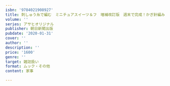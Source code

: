 ```yaml
---
isbn: '9784021908927'
title: 刺しゅう糸で編む　ミニチュアスイーツ＆フ　増補改訂版　週末で完成！かぎ針編み
volume: ''
series: アサヒオリジナル
publisher: 朝日新聞出版
pubdate: '2020-01-31'
cover: ''
author: ''
description: ''
price: '1600'
genre: ''
target: 雑誌扱い
format: ムック・その他
content: 家事

---
```

